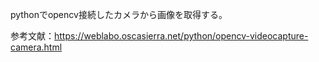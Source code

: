 pythonでopencv接続したカメラから画像を取得する。

参考文献：https://weblabo.oscasierra.net/python/opencv-videocapture-camera.html
